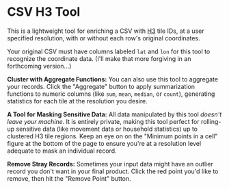 # CSV H3 Tool

This is a lightweight tool for enriching a CSV with [H3][h3] tile IDs, at a user specified resolution, with or without each row's original coordinates.

Your original CSV must have columns labeled `lat` and `lon` for this tool to recognize the coordinate data. (I'll make that more forgiving in an forthcoming version...)

**Cluster with Aggregate Functions:** You can also use this tool to aggregate your records. Click the "Aggregate" button to apply summarization functions to numeric columns (like `sum`, `mean`, `median`, or `count`), generating statistics for each tile at the resolution you desire.

**A Tool for Masking Sensitive Data:** All data manipulated by this tool *doesn't leave your machine*. It is entirely private, making this tool perfect for rolling-up sensitive data (like movement data or household statistics) up to clustered H3 tile regions. Keep an eye on on the "Minimum points in a cell" figure at the bottom of the page to ensure you're at a resolution level adequate to mask an individual record.

**Remove Stray Records:** Sometimes your input data might have an outlier record you don't want in your final product. Click the red point you'd like to remove, then hit the "Remove Point" button.

[h3]: https://h3geo.org/